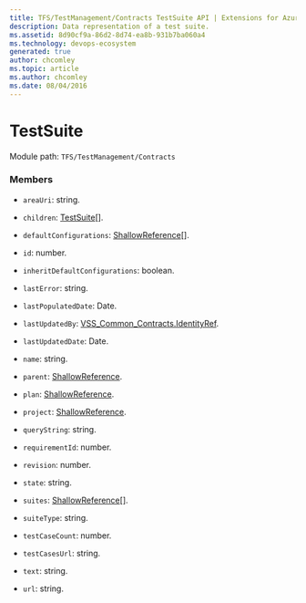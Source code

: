 ```yaml
---
title: TFS/TestManagement/Contracts TestSuite API | Extensions for Azure DevOps Services
description: Data representation of a test suite.
ms.assetid: 8d90cf9a-86d2-8d74-ea8b-931b7ba060a4
ms.technology: devops-ecosystem
generated: true
author: chcomley
ms.topic: article
ms.author: chcomley
ms.date: 08/04/2016
---
```


# TestSuite

Module path: `TFS/TestManagement/Contracts`

### Members

* `areaUri`: string.

* `children`: [TestSuite](../../../TFS/TestManagement/Contracts/TestSuite.md)[].

* `defaultConfigurations`: [ShallowReference](../../../TFS/TestManagement/Contracts/ShallowReference.md)[].

* `id`: number.

* `inheritDefaultConfigurations`: boolean.

* `lastError`: string.

* `lastPopulatedDate`: Date.

* `lastUpdatedBy`: [VSS_Common_Contracts.IdentityRef](../../../VSS/WebApi/Contracts/IdentityRef.md).

* `lastUpdatedDate`: Date.

* `name`: string.

* `parent`: [ShallowReference](../../../TFS/TestManagement/Contracts/ShallowReference.md).

* `plan`: [ShallowReference](../../../TFS/TestManagement/Contracts/ShallowReference.md).

* `project`: [ShallowReference](../../../TFS/TestManagement/Contracts/ShallowReference.md).

* `queryString`: string.

* `requirementId`: number.

* `revision`: number.

* `state`: string.

* `suites`: [ShallowReference](../../../TFS/TestManagement/Contracts/ShallowReference.md)[].

* `suiteType`: string.

* `testCaseCount`: number.

* `testCasesUrl`: string.

* `text`: string.

* `url`: string.
